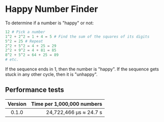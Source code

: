 # Happy Number Finder

To determine if a number is "happy" or not:

```py
12 # Pick a number
1^2 + 2^2 = 1 + 4 = 5 # Find the sum of the squares of its digits
5^2 = 25 # Repeat
2^2 + 5^2 = 4 + 25 = 29
2^2 + 9^2 = 4 + 81 = 85
8^2 + 5^2 = 64 + 25 = 89
# etc.
```

If the sequence ends in 1, then the number is "happy". If the sequence gets stuck in any other cycle, then it is "unhappy".

## Performance tests

| Version | Time per 1,000,000 numbers |
| :-----: | -----------------------: |
| 0.1.0   | 24,722,466 μs ≈ 24.7 s   |
